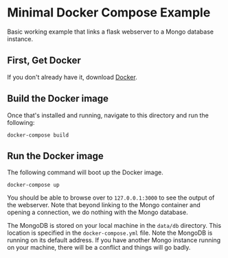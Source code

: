 # Minimal Docker Compose Example

Basic working example that links a flask webserver to a Mongo database instance.

## First, Get Docker

If you don't already have it, download [Docker](https://www.docker.com/get-docker).

## Build the Docker image

Once that's installed and running, navigate to this directory and run the following:

```unix
docker-compose build
```

## Run the Docker image

The following command will boot up the Docker image. 

```unix
docker-compose up
```

You should be able to browse over to `127.0.0.1:3000` to see the output of the
webserver. Note that beyond linking to the Mongo container and opening a
connection, we do nothing with the Mongo database. 

The MongoDB is stored on your local machine in the `data/db` directory. This location is
specified in the `docker-compose.yml` file. Note the MongoDB is running on its default 
address. If you have another Mongo instance running on your machine, there will be a 
conflict and things will go badly.
